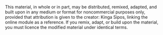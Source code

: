 This material, in whole or in part, may be distributed, remixed, adapted, and built upon in any medium or format for noncommercial purposes only, provided that attribution is given to the creator: Kinga Sipos, linking the online module as a reference. If you remix, adapt, or build upon the material, you must licence the modified material under identical terms.
